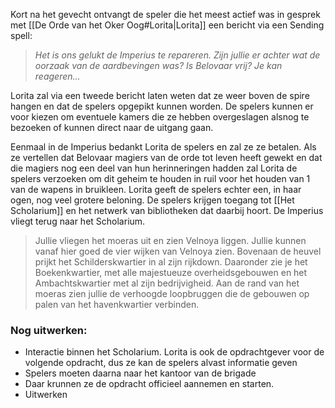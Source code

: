 Kort na het gevecht ontvangt de speler die het meest actief was in gesprek met [[De Orde van het Oker Oog#Lorita|Lorita]] een bericht via een Sending spell:

>*Het is ons gelukt de Imperius te repareren. Zijn jullie er achter wat de oorzaak van de aardbevingen was? Is Belovaar vrij? Je kan reageren...*

Lorita zal via een tweede bericht laten weten dat ze weer boven de spire hangen en dat de spelers opgepikt kunnen worden.
De spelers kunnen er voor kiezen om eventuele kamers die ze hebben overgeslagen alsnog te bezoeken of kunnen direct naar de uitgang gaan. 

Eenmaal in de Imperius bedankt Lorita de spelers en zal ze ze betalen. Als ze vertellen dat Belovaar magiers van de orde tot leven heeft gewekt en dat die magiers nog een deel van hun herinneringen hadden zal Lorita de spelers verzoeken om dit geheim te houden in ruil voor het houden van 1 van de wapens in bruikleen.
Lorita geeft de spelers echter een, in haar ogen, nog veel grotere beloning. De spelers krijgen toegang tot [[Het Scholarium]] en het netwerk van bibliotheken dat daarbij hoort. 
De Imperius vliegt terug naar het Scholarium.

> Jullie vliegen het moeras uit en zien Velnoya liggen. Jullie kunnen vanaf hier goed de vier wijken van Velnoya zien. Bovenaan de heuvel prijkt het Schilderskwartier in al zijn rijkdown. Daaronder zie je het Boekenkwartier, met alle majestueuze overheidsgebouwen en het Ambachtskwartier met al zijn bedrijvigheid. Aan de rand van het moeras zien jullie de verhoogde loopbruggen die de gebouwen op palen van het havenkwartier verbinden.


### Nog uitwerken:
- Interactie binnen het Scholarium. Lorita is ook de opdrachtgever voor de volgende opdracht, dus ze kan de spelers alvast informatie geven
- Spelers moeten daarna naar het kantoor van de brigade
- Daar krunnen ze de opdracht officieel aannemen en starten.
- Uitwerken 